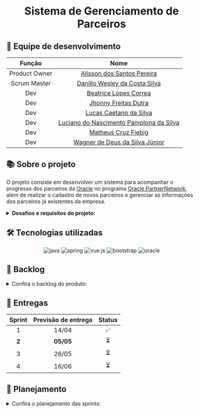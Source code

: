 <h1 align="center"> Sistema de Gerenciamento de Parceiros </h1>

## :busts_in_silhouette: Equipe de desenvolvimento

| Função | Nome |
| :---: | :---: |
| Product Owner | [Alisson dos Santos Pereira](https://github.com/41issonm) |
| Scrum Master | [Danillo Wesley da Costa Silva](https://github.com/xxzidanilloxx) |
| Dev | [Beatrice Lopes Correa](https://github.com/beatricelopes) |
| Dev | [Jhonny Freitas Dutra](https://github.com/dutrajy) |
| Dev | [Lucas Caetano da Silva](https://github.com/L0uks) |
| Dev | [Luciano do Nascimento Pamplona da Silva](https://github.com/lucianonps) |
| Dev | [Matheus Cruz Fiebig](https://github.com/matheus-fiebig) |
| Dev | [Wagner de Deus da Silva Júnior](https://github.com/wdeus) |

## :books: Sobre o projeto

O projeto consiste em desenvolver um sistema para acompanhar o progresso dos parceiros da [Oracle](https://www.oracle.com/br/) no programa [Oracle PartnerNetwork](https://www.oracle.com/br/partnernetwork/program/), além de realizar o cadastro de novos parceiros e gerenciar as informações dos parceiros já existentes da empresa.

<details>  
<summary><b> Desafios e requisitos do projeto: </b></summary>

## :jigsaw: Desafios

1. Mapeamento da Linhagem dos Dados:
- Analisar a origem e a trajetória dos dados desde sua entrada no sistema até sua utilização final.

2. Documento de Boas Práticas de Governança - Data Quality:
- Elaborar um documento que descreva as práticas ideais de governança de dados, com foco na qualidade dos dados.

3. Relatórios de Porcentagem de Expertise de Dados:
- Gerar relatórios que apresentem a porcentagem de expertise dos parceiros em diferentes áreas.

4. Visão do Desenvolvimento dos Parceiros:
- Desenvolver uma visão que permita acompanhar o progresso e o desenvolvimento dos parceiros ao longo do tempo.

5. Gaps de Conhecimento Relacionado aos Produtos:
- Identificar lacunas no conhecimento dos parceiros em relação aos produtos oferecidos.

6. Identificação de Discrepâncias de Dados:
- Detectar e reportar as maiores discrepâncias nos dados cadastrados.

7. Indicadores de Validade das Expertises - Vencimento de Provas:
- Implementar indicadores que alertem sobre a validade das certificações e provas dos parceiros.

## :wrench: Requisitos funcionais

1. Desenvolver uma interface de cadastro cliente.

2. Desenvolver um Dashboard de indicadores de desempenho de parceiros.

3. Desenvolver um Relatório Analítico de parceiros por produtos.

##  :bookmark_tabs: Requisitos não funcionais

1. Manual do Usuário.

2. Documentação API (Application Programming Interface).
   
3. Modelagem de Banco de Dados ou Arquivo de dado.

</details>

## :hammer_and_wrench: Tecnologias utilizadas
<div align="center">
    <img src="https://github.com/api-4-sem/api/assets/111617208/ca9c93cf-533a-46d8-8732-b89c402819bb" alt="java">
    <img src="https://github.com/api-4-sem/api/assets/111617208/f5899d7d-f774-4498-89c0-d8d251014770" alt="spring">
    <img src="https://github.com/api-4-sem/api/assets/111617208/5f197c2a-097e-4104-9a3e-18aa1c1206aa" alt="vue js">
    <img src="https://github.com/api-4-sem/api/assets/111617208/80960a12-ba8c-4db0-97dc-14ff944d658f" alt="bootstrap">
    <img src="https://github.com/api-4-sem/api/assets/111617208/4b81d580-c9eb-4d76-aae6-3df8f3e6bcec" alt="oracle">
</div>

## :notebook: Backlog
<details>  
<summary> Confira o backlog do produto: </summary>
<br>
    
| Épico | Feature | User Story | Prioridade | Sprint |
| :---: | :---: | :--- | :---: | :---: |
| Visualização de Dados	| Rastreio |	Eu como administrador <br> Quero visualizar parceiros <br> Para que seja possível acompanhar o desempenho dos parceiros e que trilha eles se encontram |	3 |	1 |
| Visualização de Dados |	Visualização |	Eu como administrador  <br> Quero um painel interativo com gráficos e tabelas <br> Para que seja possível corrigir e visualizar diferentes dados de expertise do parceiro |	1 |	1 |
| Visualização de Dados |	Filtros	| Eu como administrador <br> Quero filtros de dados <br> Para permitir a segmentação dos dados por parceiro, área de expertise e período de tempo |	2 |	1 |
| Desenvolvimento de Parceiros |	Acompanhamento de desenvolvimento de parceiros |	Eu como administrador <br> Quero acompanhar o progresso dos parceiros em suas trilhas de aprendizado e identificar áreas de necessidade <br> Para que possa manter os serviços atualizados |	4 |	1 |
| Desenvolvimento de Parceiros |	Acompanhamento de desenvolvimento de parceiros |	Eu como administrador <br> Quero criar um sistema de acompanhamento de trilhas que permite aos parceiros registrar seu progresso em cada etapa da trilha <br> Para que possa fazer sugestões de novas trilhas com base no desempenho do parceiro |	5 |	1 |
| Desenvolvimento de Parceiros |	Acompanhamento de desenvolvimento de parceiros |	Eu como administrador <br> Quero implementar mecanismos de feedback <br> Para que os parceiros possam fornecer feedback sobre suas experiências nas trilhas para que possam ser realizadas melhorias nas trilhas |	7 |	1 |
| Análise de Lacunas de Habilidades |	Analise de lacuna de habilidade |	Eu como administrador <br>  Quero identificar a lacuna de habilidades ou conteúdo restante no caminho de desenvolvimento de um parceiro <br> Para implementar recomendações personalizadas aos meus parceiros |	6 |	1 |
| **Governança de Dados** |	**Cadastro** |	**Eu como administrador <br> Quero conseguir visualizar os parceiros cadastrados e cadastrar novos parceiros <br> Para que seja possível controlar e validar a trilha que os paceiros do sistema se encontram** |	**8** |	**2** |
| **Relatórios** |	**Extração de Relatório** |	**Eu como administrador <br> Quero permitir a integração com ferramentas de edição de planilhas <br> Para análises mais avançadas do desempenho da trilha dos meus parceiros e assim poder visualizar melhor meus dados** |	**11** |	**2** |
| **Avaliação de Parceiros** |	**Formulário para avaliação de parceiro** |	**Eu como administrador <br> Quero visualizar avaliações de parceiros com base em critérios de pontuações <br> Para poder indicar ou realizar melhorias nas trilhas** |	**9** |	**2** |
| **Gestão de Notificações** |	**Edição** |	**Eu como administrador <br> Quero permitir que os parceiros possam personalizar suas preferências de notificação e escolher quais tipos de alertas desejam receber <br> Para configurar a frequência e o tipo dos alertas** |	**10** |	**2** |
| Análise Geográfica de Parceiros |	Visualização |	Eu como administrador <br> Quero identificar regiões com maior concentração de parceiros e regiões com lacunas de parceiros <br> Para melhor compreensão dos indicadores e dos parceiros que consomem o serviço |	12 |	3 |
| Gestão de Notificações |	Alertas de vencimentos de certificação |	Eu como administrador <br> Quero permitir o envio de alertas para certificações que estejam próximas do vencimento <br> Para garantir o término das trilhas e assim possa ter confiabilidade em meus dados |	13 |	3 |
| Gestão de Notificações |	Alertas de procedimento fora do padrão |	Eu como administrador <br> Quero enviar um alerta para cada usuário que tentar concluir uma trilha sem ter concluído todas suas expertises <br> Para evitar um procedimento fora do padrão |	14 |	3 |
| Governança de Dados |	Visualização |	Eu como administrador <br> Quero estabelecer procedimentos de backup e recuperação de dados <br> Para garantir a disponibilidade das informações |	15 |	4 |
| Desenvolvimento de Parceiros |	Acompanhamento de desenvolvimento de parceiros |	Eu como administrador <br> Quero identificar áreas de necessidade e oferecer recursos de apoio <br> Para ajudar os parceiros a superar seus desafios |	16 |	4 |

</details>

## :dart: Entregas

| Sprint | Previsão de entrega | Status |
| :---: | :---: | :---: |
| 1 | 14/04 | :white_check_mark: |
| **2** | **05/05** | :hourglass_flowing_sand:	 |
| 3 | 26/05 | :hourglass_flowing_sand: |
| 4 | 16/06 | :hourglass_flowing_sand: |

## :calendar: Planejamento

<details>  
<summary> Confira o planejamento das sprints: </summary>
   
### Sprint 1

- [x] Visualização de dados
- [x] Rastreio de dados
- [x] Filtros de dados
- [x] Acompanhamento de progresso
- [x] Implementação de feedback
- [x] Lacunas de habilidades
- [x] Sistema de acompanhamento de trilhas

### Sprint 2

- [ ] **Cadastro de novos parceiros**
- [ ] **Extração de relatórios**
- [ ] **Formulário para avaliação de parceiros**
- [ ] **Personalização de preferências de notificação**

### Sprint 3

- [ ] Análise geográfica de parceiros
- [ ] Envio de alertas para trilhas próximas ao vencimento
- [ ] Envio de alertas por procedimento fora do padrão na conclusão da trilha

### Sprint 4

- [ ] Procedimentos de backup
- [ ] Oferecimento de recursos de apoio

</details>
